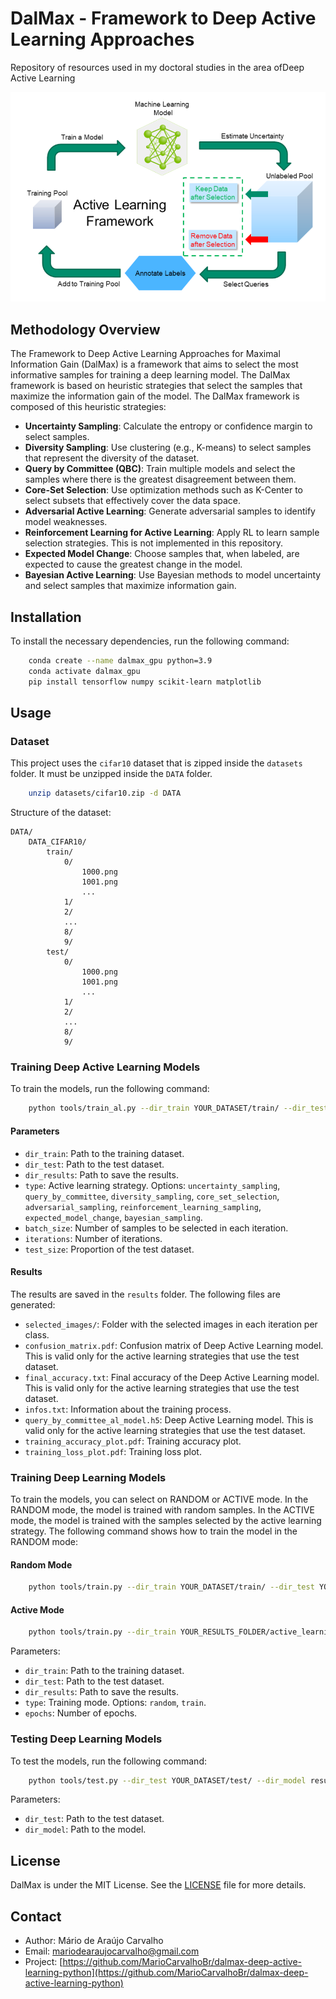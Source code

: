 # DalMax - Framework to Deep Active Learning Approaches
Repository of resources used in my doctoral studies in the area of ​​Deep Active Learning

![Deep Active Learning Framework](assets/active-learning-framework.png)

## Methodology Overview
The Framework to Deep Active Learning Approaches for Maximal Information Gain (DalMax) is a framework that aims to select the most informative samples for training a deep learning model. The DalMax framework is based on heuristic strategies that select the samples that maximize the information gain of the model. The DalMax framework is composed of this heuristic strategies:
- **Uncertainty Sampling**: Calculate the entropy or confidence margin to select samples.
- **Diversity Sampling**: Use clustering (e.g., K-means) to select samples that represent the diversity of the dataset.
- **Query by Committee (QBC)**: Train multiple models and select the samples where there is the greatest disagreement between them.
- **Core-Set Selection**: Use optimization methods such as K-Center to select subsets that effectively cover the data space.
- **Adversarial Active Learning**: Generate adversarial samples to identify model weaknesses.
- **Reinforcement Learning for Active Learning**: Apply RL to learn sample selection strategies. This is not implemented in this repository.
- **Expected Model Change**: Choose samples that, when labeled, are expected to cause the greatest change in the model.
- **Bayesian Active Learning**: Use Bayesian methods to model uncertainty and select samples that maximize information gain.

## Installation
To install the necessary dependencies, run the following command:

```bash
    conda create --name dalmax_gpu python=3.9
    conda activate dalmax_gpu
    pip install tensorflow numpy scikit-learn matplotlib
```

## Usage

### Dataset
This project uses the `cifar10` dataset that is zipped inside the `datasets` folder. It must be unzipped inside the `DATA` folder.
```bash
    unzip datasets/cifar10.zip -d DATA
```
Structure of the dataset:
```
DATA/
    DATA_CIFAR10/
        train/
            0/
                1000.png
                1001.png
                ...
            1/
            2/
            ...
            8/
            9/
        test/
            0/
                1000.png
                1001.png
                ...
            1/
            2/
            ...
            8/
            9/
```

### Training Deep Active Learning Models
To train the models, run the following command:
```bash
    python tools/train_al.py --dir_train YOUR_DATASET/train/ --dir_test YOUR_DATASET/test/ --dir_results results/ --type uncertainty_sampling --batch_size 10 --iterations 5 --test_size 0.9
```
#### Parameters
- `dir_train`: Path to the training dataset.
- `dir_test`: Path to the test dataset.
- `dir_results`: Path to save the results.
- `type`: Active learning strategy. Options: `uncertainty_sampling`, `query_by_committee`, `diversity_sampling`, `core_set_selection`, `adversarial_sampling`, `reinforcement_learning_sampling`, `expected_model_change`, `bayesian_sampling`.
- `batch_size`: Number of samples to be selected in each iteration.
- `iterations`: Number of iterations.
- `test_size`: Proportion of the test dataset.

#### Results
The results are saved in the `results` folder. The following files are generated:

- `selected_images/`: Folder with the selected images in each iteration per class.
- `confusion_matrix.pdf`: Confusion matrix of Deep Active Learning model. This is valid only for the active learning strategies that use the test dataset.
- `final_accuracy.txt`: Final accuracy of the Deep Active Learning model. This is valid only for the active learning strategies that use the test dataset.
- `infos.txt`: Information about the training process.
- `query_by_committee_al_model.h5`: Deep Active Learning model. This is valid only for the active learning strategies that use the test dataset.
- `training_accuracy_plot.pdf`: Training accuracy plot.
- `training_loss_plot.pdf`: Training loss plot.

### Training Deep Learning Models
To train the models, you can select on RANDOM or ACTIVE mode. In the RANDOM mode, the model is trained with random samples. In the ACTIVE mode, the model is trained with the samples selected by the active learning strategy. The following command shows how to train the model in the RANDOM mode:

#### Random Mode
```bash
    python tools/train.py --dir_train YOUR_DATASET/train/ --dir_test YOUR_DATASET/test/ --dir_results results/ --type random --epochs 10
```

#### Active Mode
```bash
    python tools/train.py --dir_train YOUR_RESULTS_FOLDER/active_learning/core_set_selection/selected_images/ --dir_test YOUR_DATASET/test/ --dir_results results/ --type train --epochs 10
```

Parameters:
- `dir_train`: Path to the training dataset.
- `dir_test`: Path to the test dataset.
- `dir_results`: Path to save the results.
- `type`: Training mode. Options: `random`, `train`.
- `epochs`: Number of epochs.

### Testing Deep Learning Models
To test the models, run the following command:
```bash
    python tools/test.py --dir_test YOUR_DATASET/test/ --dir_model results/YOUR_model.h5
```
Parameters:
- `dir_test`: Path to the test dataset.
- `dir_model`: Path to the model.
  
## License

DalMax is under the MIT License. See the [LICENSE](LICENSE) file for more details.

## Contact

- Author: Mário de Araújo Carvalho
- Email: mariodearaujocarvalho@gmail.com
- Project: [https://github.com/MarioCarvalhoBr/dalmax-deep-active-learning-python](https://github.com/MarioCarvalhoBr/dalmax-deep-active-learning-python)
